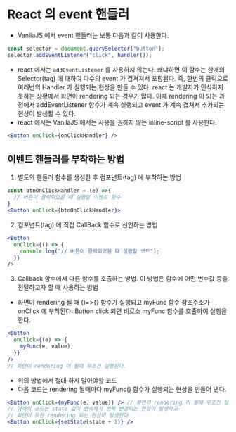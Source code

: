 # React 의 event 핸들러

- VanilaJS 에서 event 핸들러는 보통 다음과 같이 사용한다.

```jsx
const selector = document.querySelector("button");
selector.addEventListener("click", handler());
```

- react 에서는 `addEventListener` 를 사용하지 않는다. 왜냐하면 이 함수는 한개의 Selector(tag) 에 대하여 다수의 event 가 겹쳐져서 포함된다. 즉, 한번의 클릭으로 여러번의 Handler 가 실행되는 현상을 만들 수 있다. react 는 개발자가 인식하지 못하는 상황에서 화면이 rendering 되는 경우가 많다. 이때 rendering 이 되는 과정에서 addEventListener 함수가 계속 실행되고 event 가 계속 겹쳐서 추가되는 현상이 발생할 수 있다.
- react 에서는 VanilaJS 에서는 사용을 권하지 않는 inline-script 를 사용한다.

```jsx
<Button onClick={onClickHandler} />
```

## 이벤트 핸들러를 부착하는 방법

1. 별도의 핸들러 함수를 생성한 후 컴포넌트(tag) 에 부착하는 방법

```jsx
const btnOnClickHandler = (e) =>{
  // 버튼이 클릭되었을 때 실행할 이벤트 함수
}
<Button onClick={btnOnClickHandler}>
```

2. 컴포넌트(tag) 에 직접 CallBack 함수로 선언하는 방법

```jsx
<Button
  onClick={() => {
    console.log("// 버튼이 클릭되었을 때 실행할 코드");
  }}
/>
```

3. Callback 함수에서 다른 함수를 호출하는 방법. 이 방법은 함수에 어떤 변수값 등을 전달하고자 할 때 사용하는 방법

- 화면이 rendering 될 때 ()=>{} 함수가 실행되고 myFunc 함수 참조주소가 onClick 에 부착된다. Button click 되면 비로소 myFunc 함수를 호출하여 실행을 한다.

```jsx
<Button
  onClick={(e) => {
    myFunc(e, value);
  }}
/>
// 화면이 rendering 이 될때 무조건 실행된다.
```

- 위의 방법에서 절대 하지 말아야할 코드
- 다음 코드는 rendering 될때마다 myFunc() 함수가 실행되는 현상을 만들어 낸다.

```jsx
<Button onClick={myFunc(e, value)} /> // 화면이 rendering 이 될때 무조건 실행된다.
// 아래의 코드는 state 값이 연속해서 반복 변경되는 현상이 발생하고
// 화면이 무한 rendering 되는 현상이 발생한다.
<Button onClick={setState(state + 1)} />
```
